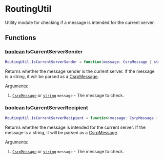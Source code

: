 # RoutingUtil

Utility module for checking if a message is intended for the current server.

## Functions

### [boolean](https://create.roblox.com/docs/scripting/luau/types#boolean) IsCurrentServerSender

```lua
RoutingUtil.IsCurrentServerSender = function(message: CsrpMessage | string): boolean
```

Returns whether the message sender is the current server. If the message is a string, it will be parsed as a [CsrpMessage](csrpmessage.md).

Arguments:

1. [`CsrpMessage`](csrpmessage.md) or [`string`](https://create.roblox.com/docs/scripting/luau/strings) `message` - The message to check.

### [boolean](https://create.roblox.com/docs/scripting/luau/types#boolean) IsCurrentServerRecipient

```lua
RoutingUtil.IsCurrentServerRecipient = function(message: CsrpMessage | string): boolean
```

Returns whether the message is intended for the current server. If the message is a string, it will be parsed as a [CsrpMessage](csrpmessage.md).

Arguments:

1. [`CsrpMessage`](csrpmessage.md) or [`string`](https://create.roblox.com/docs/scripting/luau/strings) `message` - The message to check.
